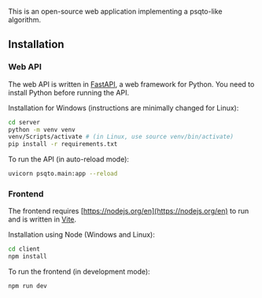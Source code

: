 This is an open-source web application implementing a psqto-like algorithm.

## Installation

### Web API

The web API is written in [FastAPI](https://fastapi.tiangolo.com/), a web framework for Python. You need to install Python before running the API.

Installation for Windows (instructions are minimally changed for Linux):

```bash
cd server
python -m venv venv
venv/Scripts/activate # (in Linux, use source venv/bin/activate)
pip install -r requirements.txt
```

To run the API (in auto-reload mode):

```bash
uvicorn psqto.main:app --reload
```

### Frontend

The frontend requires [https://nodejs.org/en](https://nodejs.org/en) to run and is written in [Vite](https://vite.dev/).

Installation using Node (Windows and Linux):

```bash
cd client
npm install
```

To run the frontend (in development mode):

```
npm run dev
```

